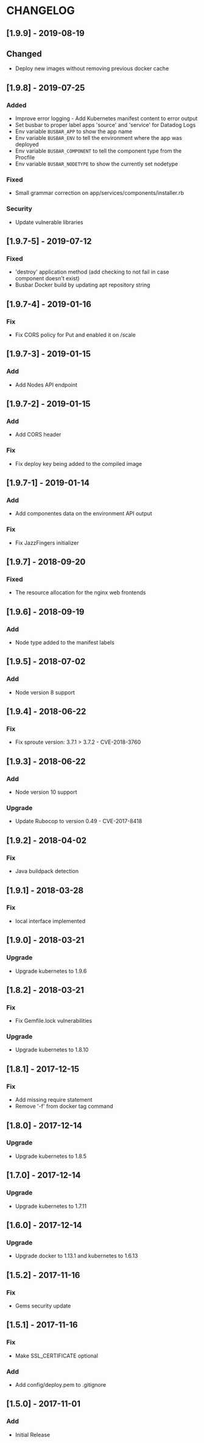 # CHANGELOG

## [1.9.9] - 2019-08-19
## Changed
- Deploy new images without removing previous docker cache

## [1.9.8] - 2019-07-25
### Added
- Improve error logging - Add Kubernetes manifest content to error output
- Set busbar to proper label apps 'source' and 'service' for Datadog Logs
- Env variable `BUSBAR_APP` to show the app name
- Env variable `BUSBAR_ENV` to tell the environment where the app was deployed
- Env variable `BUSBAR_COMPONENT` to tell the component type from the Procfile
- Env variable `BUSBAR_NODETYPE` to show the currently set nodetype

### Fixed
- Small grammar correction on app/services/components/installer.rb

### Security
- Update vulnerable libraries

## [1.9.7-5] - 2019-07-12
### Fixed
- 'destroy' application method (add checking to not fail in case component doesn't exist)
- Busbar Docker build by updating apt repository string

## [1.9.7-4] - 2019-01-16
### Fix
- Fix CORS policy for Put and enabled it on /scale

## [1.9.7-3] - 2019-01-15
### Add
- Add Nodes API endpoint

## [1.9.7-2] - 2019-01-15
### Add
- Add CORS header

### Fix
- Fix deploy key being added to the compiled image

## [1.9.7-1] - 2019-01-14
### Add
- Add componentes data on the environment API output

### Fix
- Fix JazzFingers initializer

## [1.9.7] - 2018-09-20
### Fixed
- The resource allocation for the nginx web frontends

## [1.9.6] - 2018-09-19
### Add
- Node type added to the manifest labels

## [1.9.5] - 2018-07-02
### Add
- Node version 8 support

## [1.9.4] - 2018-06-22
### Fix
- Fix sproute version: 3.7.1 > 3.7.2 - CVE-2018-3760

## [1.9.3] - 2018-06-22
### Add
- Node version 10 support

### Upgrade
- Update Rubocop to version 0.49 - CVE-2017-8418

## [1.9.2] - 2018-04-02
### Fix
- Java buildpack detection

## [1.9.1] - 2018-03-28
### Fix
- local interface implemented

## [1.9.0] - 2018-03-21
### Upgrade
- Upgrade kubernetes to 1.9.6

## [1.8.2] - 2018-03-21
### Fix
- Fix Gemfile.lock vulnerabilities

### Upgrade
- Upgrade kubernetes to 1.8.10

## [1.8.1] - 2017-12-15
### Fix
- Add missing require statement
- Remove '-f' from docker tag command

## [1.8.0] - 2017-12-14
### Upgrade
- Upgrade kubernetes to 1.8.5

## [1.7.0] - 2017-12-14
### Upgrade
- Upgrade kubernetes to 1.7.11

## [1.6.0] - 2017-12-14
### Upgrade
- Upgrade docker to 1.13.1 and kubernetes to 1.6.13

## [1.5.2] - 2017-11-16
### Fix
- Gems security update

## [1.5.1] - 2017-11-16
### Fix
- Make SSL_CERTIFICATE optional

### Add
- Add config/deploy.pem to .gitignore

## [1.5.0] - 2017-11-01
### Add
- Initial Release
